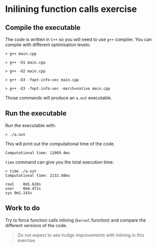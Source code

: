 # Inilining function calls exercise

## Compile the executable

The code is written in `C++` so you will need to use `g++` compiler.
You can compile with different optimisation levels:
```
> g++ main.cpp
```
```
> g++ -O1 main.cpp
```
```
> g++ -O2 main.cpp
```
```
> g++ -O3 -fopt-info-vec main.cpp
```
```
> g++ -O3 -fopt-info-vec -march=native main.cpp
```
Those commands will produce an `a.out` executable.

## Run the executable

Run the executable with:
```
> ./a.out
```
This will print out the computational time of the code.
```
Computational time: 11069.4ms
```

`time` command can give you the total execution time:
```
> time ./a.out
Computational time: 2132.48ms

real	0m5.620s
user	0m4.472s
sys	0m1.143s
```

## Work to do

Try to force function calls inlining (`kernel` function) and compare the different versions of the code.
> Do not expect to see hudge improvements with inlining in this exercise.